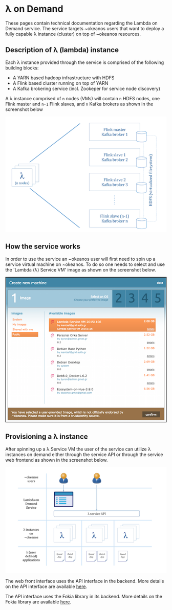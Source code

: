 # λ on Demand

These pages contain technical documentation regarding the Lambda on Demand service. The service targets ~okeanos users that want to deploy a fully capable λ instance (cluster) on top of ~okeanos resources. 

## Description of λ (lambda) instance

Each λ instance provided through the service is comprised of the following building blocks:

- A YARN based hadoop infrastructure with HDFS
- A Flink based cluster running on top of YARN
- A Kafka brokering service (incl. Zookeper for service node discovery)

A λ instance comprised of `n` nodes (VMs) will contain `n` HDFS nodes, one Flink master and `n-1` Flink slaves, and `n` Kafka brokers as shown in the screenshot below

![Screenshot](images/lambda-composition.png)


## How the service works

In order to use the service an ~okeanos user will first need to spin up a service virtual machine on ~okeanos. To do so one needs to select and use the 'Lambda (λ) Service VM' image as shown on the screenshot below. 

![Screenshot](images/images.png)

## Provisioning a λ instance

After spinning up a λ Service VM the user of the service can utilize λ instances on demand either through the service API or through the service web frontend as shown in the screenshot below. 

![Screenshot](images/high-level-architecture.png)

The web front interface uses the API interface in the backend. More details on the API interface are available [here](service-api/index.md). 

The API interface uses the Fokia library in its backend. More details on the Fokia library are available [here](fokia/description.md).


